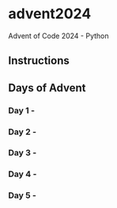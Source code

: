 # advent2024

Advent of Code 2024 - Python

## Instructions

## Days of Advent

### Day 1 - 
### Day 2 - 
### Day 3 - 
### Day 4 - 
### Day 5 - 